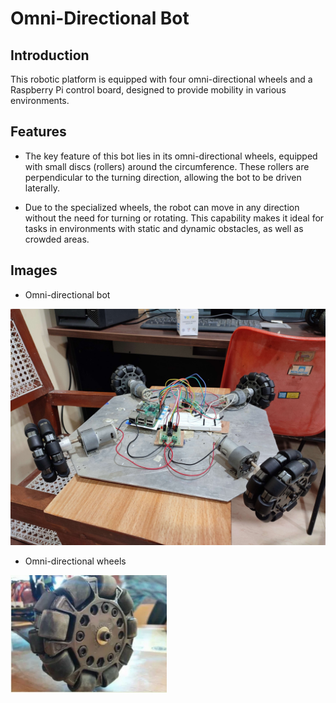 # Omni-Directional Bot

## Introduction

This robotic platform is equipped with four omni-directional wheels and a Raspberry Pi control board, designed to provide mobility in various environments.

## Features

- The key feature of this bot lies in its omni-directional wheels, equipped with small discs (rollers) around the circumference. These rollers are perpendicular to the turning direction, allowing the bot to be driven laterally.

- Due to the specialized wheels, the robot can move in any direction without the need for turning or rotating. This capability makes it ideal for tasks in environments with static and dynamic obstacles, as well as crowded areas.

## Images
- Omni-directional bot
<img src="images/omnibot.jpg" width="515">


- Omni-directional wheels
<img src="images/omniwheel.png" width="250">


